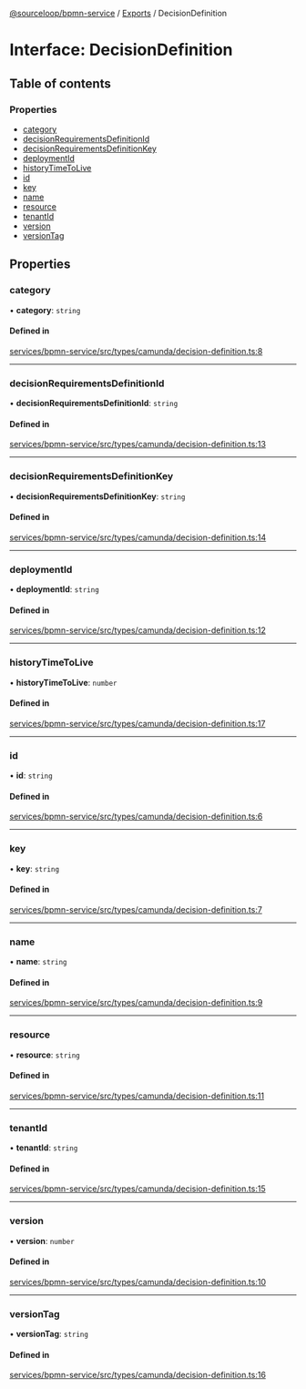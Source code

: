 [@sourceloop/bpmn-service](../README.md) / [Exports](../modules.md) / DecisionDefinition

# Interface: DecisionDefinition

## Table of contents

### Properties

- [category](DecisionDefinition.md#category)
- [decisionRequirementsDefinitionId](DecisionDefinition.md#decisionrequirementsdefinitionid)
- [decisionRequirementsDefinitionKey](DecisionDefinition.md#decisionrequirementsdefinitionkey)
- [deploymentId](DecisionDefinition.md#deploymentid)
- [historyTimeToLive](DecisionDefinition.md#historytimetolive)
- [id](DecisionDefinition.md#id)
- [key](DecisionDefinition.md#key)
- [name](DecisionDefinition.md#name)
- [resource](DecisionDefinition.md#resource)
- [tenantId](DecisionDefinition.md#tenantid)
- [version](DecisionDefinition.md#version)
- [versionTag](DecisionDefinition.md#versiontag)

## Properties

### category

• **category**: `string`

#### Defined in

[services/bpmn-service/src/types/camunda/decision-definition.ts:8](https://github.com/sourcefuse/loopback4-microservice-catalog/blob/6c16af104/services/bpmn-service/src/types/camunda/decision-definition.ts#L8)

___

### decisionRequirementsDefinitionId

• **decisionRequirementsDefinitionId**: `string`

#### Defined in

[services/bpmn-service/src/types/camunda/decision-definition.ts:13](https://github.com/sourcefuse/loopback4-microservice-catalog/blob/6c16af104/services/bpmn-service/src/types/camunda/decision-definition.ts#L13)

___

### decisionRequirementsDefinitionKey

• **decisionRequirementsDefinitionKey**: `string`

#### Defined in

[services/bpmn-service/src/types/camunda/decision-definition.ts:14](https://github.com/sourcefuse/loopback4-microservice-catalog/blob/6c16af104/services/bpmn-service/src/types/camunda/decision-definition.ts#L14)

___

### deploymentId

• **deploymentId**: `string`

#### Defined in

[services/bpmn-service/src/types/camunda/decision-definition.ts:12](https://github.com/sourcefuse/loopback4-microservice-catalog/blob/6c16af104/services/bpmn-service/src/types/camunda/decision-definition.ts#L12)

___

### historyTimeToLive

• **historyTimeToLive**: `number`

#### Defined in

[services/bpmn-service/src/types/camunda/decision-definition.ts:17](https://github.com/sourcefuse/loopback4-microservice-catalog/blob/6c16af104/services/bpmn-service/src/types/camunda/decision-definition.ts#L17)

___

### id

• **id**: `string`

#### Defined in

[services/bpmn-service/src/types/camunda/decision-definition.ts:6](https://github.com/sourcefuse/loopback4-microservice-catalog/blob/6c16af104/services/bpmn-service/src/types/camunda/decision-definition.ts#L6)

___

### key

• **key**: `string`

#### Defined in

[services/bpmn-service/src/types/camunda/decision-definition.ts:7](https://github.com/sourcefuse/loopback4-microservice-catalog/blob/6c16af104/services/bpmn-service/src/types/camunda/decision-definition.ts#L7)

___

### name

• **name**: `string`

#### Defined in

[services/bpmn-service/src/types/camunda/decision-definition.ts:9](https://github.com/sourcefuse/loopback4-microservice-catalog/blob/6c16af104/services/bpmn-service/src/types/camunda/decision-definition.ts#L9)

___

### resource

• **resource**: `string`

#### Defined in

[services/bpmn-service/src/types/camunda/decision-definition.ts:11](https://github.com/sourcefuse/loopback4-microservice-catalog/blob/6c16af104/services/bpmn-service/src/types/camunda/decision-definition.ts#L11)

___

### tenantId

• **tenantId**: `string`

#### Defined in

[services/bpmn-service/src/types/camunda/decision-definition.ts:15](https://github.com/sourcefuse/loopback4-microservice-catalog/blob/6c16af104/services/bpmn-service/src/types/camunda/decision-definition.ts#L15)

___

### version

• **version**: `number`

#### Defined in

[services/bpmn-service/src/types/camunda/decision-definition.ts:10](https://github.com/sourcefuse/loopback4-microservice-catalog/blob/6c16af104/services/bpmn-service/src/types/camunda/decision-definition.ts#L10)

___

### versionTag

• **versionTag**: `string`

#### Defined in

[services/bpmn-service/src/types/camunda/decision-definition.ts:16](https://github.com/sourcefuse/loopback4-microservice-catalog/blob/6c16af104/services/bpmn-service/src/types/camunda/decision-definition.ts#L16)
